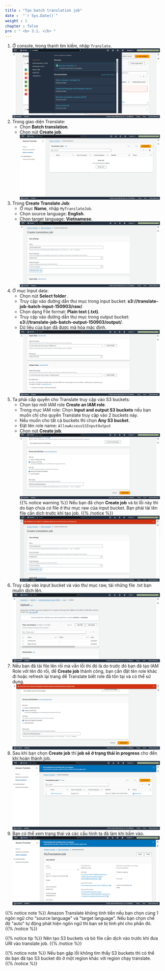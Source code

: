 ```yaml
---
title : "Tạo batch translation job"
date :  "`r Sys.Date()`" 
weight : 1 
chapter : false
pre : " <b> 3.1. </b> "
---
```


1. Ở console, trong thanh tìm kiếm, nhập ```Translate```.
![bathjob](/images/3.connect/001-batchTranslate.png)
2. Trong giao diện Translate:
    + Chọn **Batch translation**.
    + Chọn nút **Create job**.
![bathjob](/images/3.connect/002-batchTranslate.png)
3. Trong **Create Translate Job**:
    + Ở mục **Name**, nhập ```MyTranslateJob```.
    + Chọn source language: **English**.
    + Chọn target language: **Vietnamese**.
![bathjob](/images/3.connect/003-batchTranslate.png)
4. Ở mục Input data:
    + Chọn nút **Select folder** .
    + Truy cập vào đường dẫn thư mục trong input bucket: **s3://translate-job-batch-input-150903/raw/**.
    + Chọn dạng File format: **Plain text (.txt)**.
    + Truy cập vào đường dẫn thư mục trong output bucket: **s3://translate-job-batch-output-150903/output/**.
    + Dữ liệu của bạn đã được mã hóa mặc định.
![bathjob](/images/3.connect/005-batchTranslate.png)
5. Ta phải cấp quyền cho Translate truy cập vào S3 buckets:
    + Chọn tạo mới IAM role **Create an IAM role**.
    + Trong mục IAM role: Chọn **Input and output S3 buckets** nếu bạn muốn chỉ cho quyền Translate truy cập vào 2 buckets này.
    + Nếu muốn cho tất cả buckets thì chọn **Any S3 bucket**.
    + Đặt tên role name: ```AllowAccessS3InputOutput```
    + Chọn nút **Create job**.
![bathjob](/images/3.connect/006-batchTranslate.png)
{{% notice warning %}}
Nếu bạn đã chọn **Create job** và bị lỗi này thì do bạn chưa có file ở thư mục raw của input bucket. Bạn phải tải lên file cần dịch trước khi tạo job. 
{{% /notice %}}
![bathjob](/images/3.connect/007-batchTranslate.png)
6. Truy cập vào input bucket và vào thư mục raw, tải những file .txt bạn muốn dịch lên.
![bathjob](/images/3.connect/008-batchTranslate.png)
7. Nếu bạn đã tải file lên rồi mà vẫn lỗi thì đó là do trước đó bạn đã tạo IAM Role với tên đó rồi, để **Create job** thành công, bạn cần đặt tên role khác đi hoặc refresh lại trang để Translate biết role đã tồn tại và có thể sử dụng.
![bathjob](/images/3.connect/009-batchTranslate.png)
8. Sau khi bạn chọn **Create job** thì **job sẽ ở trạng thái in progress** cho đến khi hoàn thành job.
![bathjob](/images/3.connect/010-batchTranslate.png)
9. Bạn có thể xem trạng thái và các cấu hình ta đã làm khi bấm vào.
![bathjob](/images/3.connect/011-batchTranslate.png)

{{% notice note %}}
Amazon Translate không tính tiền nếu bạn chọn cùng 1 ngôn ngữ cho "source language" và "target language". Nếu bạn chọn chế độ "auto" tự động phát hiện ngôn ngữ thì bạn sẽ bị tính phí cho phần đó.
{{% /notice %}}

{{% notice tip %}}
Nên tạo S3 buckets và bỏ file cần dịch vào trước khi đưa URI vào translate job.
{{% /notice %}}

{{% notice note %}}
Nếu bạn gặp lỗi không tìm thấy S3 buckets thì có thể do bạn đã tạo S3 bucket đó ở một region khác với region chạy translate.
{{% /notice %}}
